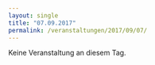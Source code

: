```yaml
---
layout: single
title: "07.09.2017"
permalink: /veranstaltungen/2017/09/07/
---
```


Keine Veranstaltung an diesem Tag.
